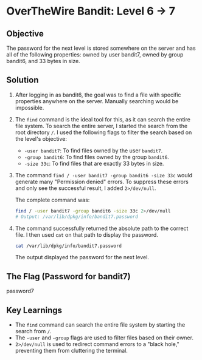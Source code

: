 # OverTheWire Bandit: Level 6 -> 7

## Objective
The password for the next level is stored somewhere on the server and has all of the following properties: owned by user bandit7, owned by group bandit6, and 33 bytes in size.

## Solution
1.  After logging in as bandit6, the goal was to find a file with specific properties anywhere on the server. Manually searching would be impossible.

2.  The `find` command is the ideal tool for this, as it can search the entire file system. To search the entire server, I started the search from the root directory `/`. I used the following flags to filter the search based on the level's objective:
    * `-user bandit7`: To find files owned by the user `bandit7`.
    * `-group bandit6`: To find files owned by the group `bandit6`.
    * `-size 33c`: To find files that are exactly 33 bytes in size.

3.  The command `find / -user bandit7 -group bandit6 -size 33c` would generate many "Permission denied" errors. To suppress these errors and only see the successful result, I added `2>/dev/null`.

    The complete command was:
    
    ```bash
    find / -user bandit7 -group bandit6 -size 33c 2>/dev/null
    # Output: /var/lib/dpkg/info/bandit7.password
    ```

4.  The command successfully returned the absolute path to the correct file. I then used `cat` on that path to display the password.

    ```bash
    cat /var/lib/dpkg/info/bandit7.password
    ```

    The output displayed the password for the next level.

## The Flag (Password for bandit7)
password7

## Key Learnings
-   The `find` command can search the entire file system by starting the search from `/`.
-   The `-user` and `-group` flags are used to filter files based on their owner.
-   `2>/dev/null` is used to redirect command errors to a "black hole," preventing them from cluttering the terminal.
